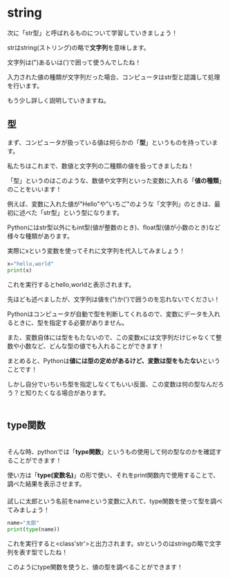 # string

次に「str型」と呼ばれるものについて学習していきましょう！

strはstring(ストリング)の略で**文字列**を意味します。

文字列は(")あるいは(')で囲って使うんでしたね！

入力された値の種類が文字列だった場合、コンピュータはstr型と認識して処理を行います。

もう少し詳しく説明していきますね。　　　　　　　　　　　　　　　　　　　　　　　　　　　　　　　　　　　　　　　　　　　　　　　　　　　　　　
## 型
まず、コンピュータが扱っている値は何らかの「**型**」というものを持っています。

私たちはこれまで、数値と文字列の二種類の値を扱ってきましたね！

「型」というのはこのような、数値や文字列といった変数に入れる「**値の種類**」のことをいいます！

例えば、変数に入れた値が"Hello"や"いちご"のような「文字列」のときは、最初に述べた「str型」という型になります。

Pythonにはstr型以外にもint型(値が整数のとき)、float型(値が小数のとき)など様々な種類があります。　　　　　　　　　　　　　　　　　　　　　　

実際にxという変数を使ってそれに文字列を代入してみましょう！

```Python
x="hello,world"
print(x)
```

これを実行するとhello,worldと表示されます。

先ほども述べましたが、文字列は値を(")か(')で囲うのを忘れないでください！



Pythonはコンピュータが自動で型を判断してくれるので、変数にデータを入れるときに、型を指定する必要がありません。

また、変数自体には型をもたないので、この変数xには文字列だけじゃなくて整数や小数など、どんな型の値でも入れることができます！

まとめると、Pythonは**値には型の定めがあるけど、変数は型をもたない**ということです！

しかし自分でいちいち型を指定しなくてもいい反面、この変数は何の型なんだろう？と知りたくなる場合があります。
　　　　　　　　　　　　　　　　　　　　　　　　　　　　　　　　　　　　　　　　　　　　　　　　　　　　　　　　　　　　　　　　　　　　　　　
## type関数
　　　　　　　　　　　　　　　　　　　　　　　　　　　　　　　　　　　　　　　　　　　　　　　　　　　　　　　　　　　　　　　　　　　　　　　
そんな時、pythonでは「**type関数**」というもの使用して何の型なのかを確認することができます！

使い方は「**type(変数名)**」の形で使い、それをprint関数内で使用することで、調べた結果を表示させます。
　　　　　　　　　　　　　　　　　　　　　　　　　　　　　　　　　　　　　　　　　　　　　　　　　　　　　　　　　　　　　　　　　　　　　　　
試しに太郎という名前をnameという変数に入れて、type関数を使って型を調べてみましょう！

```Python
name="太郎"
print(type(name))
```
これを実行すると<class'str'>と出力されます。strというのはstringの略で文字列を表す型でしたね！

このようにtype関数を使うと、値の型を調べることができます！

